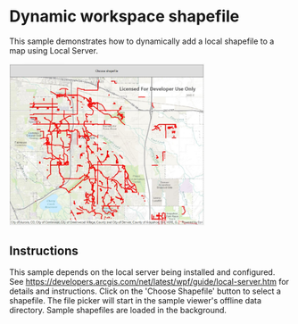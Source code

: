 # Dynamic workspace shapefile

This sample demonstrates how to dynamically add a local shapefile to a map using Local Server.

<img src="DynamicWorkspaceShapefile.jpg" width="350"/>

## Instructions

This sample depends on the local server being installed and configured. See https://developers.arcgis.com/net/latest/wpf/guide/local-server.htm for details and instructions.
Click on the 'Choose Shapefile' button to select a shapefile. The file picker will start in the sample viewer's offline data directory. Sample shapefiles are loaded in the background. 
